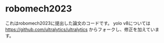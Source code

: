# robomech2023
これはrobomech2023に提出した論文のコードです。
yolo v8については　https://github.com/ultralytics/ultralytics からフォークし、修正を加えています。
